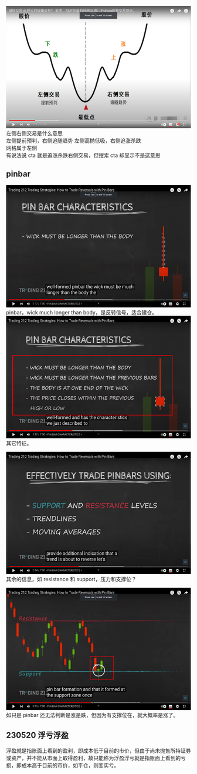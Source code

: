 <img src='./img/2022-12-20-16-48-24.png' height=333px></img>
左侧右侧交易是什么意思  
左侧提前预判，右侧追随趋势
左侧高抛低吸，右侧追涨杀跌  
网格属于左侧  
有说法说 cta 就是追涨杀跌右侧交易，但搜索 cta 却显示不是这意思

## pinbar

<img src='./img/2022-12-29-10-23-30.png' height=333px></img>  
pinbar，wick much longer than body，是反转信号，适合建仓。
<img src='./img/2022-12-29-10-25-13.png' height=333px></img>  
其它特征。

<img src='./img/2022-12-29-10-28-30.png' height=333px></img>  
其余的信息，如 resistance 和 support，压力和支撑位？

<img src='./img/2022-12-29-10-54-09.png' height=333px></img>  
如只是 pinbar 还无法判断是涨是跌，但因为有支撑位在，就大概率是涨了。

## 230520 浮亏浮盈

浮盈就是指账面上看到的盈利，即成本低于目前的市价，但由于尚未抛售所持证券或资产，并不能从市面上取得盈利，故只能称为浮盈浮亏就是指账面上看到的亏损，即成本高于目前的市价，如平仓，则变实亏。
